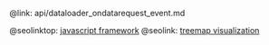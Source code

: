 @link: api/dataloader_ondatarequest_event.md

@seolinktop: [javascript framework](https://webix.com)
@seolink: [treemap visualization](https://webix.com/widget/treemap/)